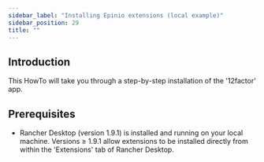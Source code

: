 ```yaml
---
sidebar_label: "Installing Epinio extensions (local example)"
sidebar_position: 29
title: ""
---
```


## Introduction

This HowTo will take you through a step-by-step installation of the '12factor' app.

## Prerequisites

* Rancher Desktop (version 1.9.1) is installed and running on your local machine.
Versions ≥ 1.9.1 allow extensions to be installed directly from within the 'Extensions' tab of Rancher Desktop.
